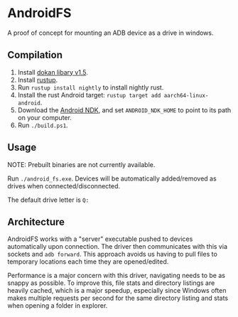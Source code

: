 # AndroidFS

A proof of concept for mounting an ADB device as a drive in windows.

## Compilation
1. Install [dokan libary v1.5](https://github.com/dokan-dev/dokany/releases/tag/v1.5.1.1000).
2. Install [rustup](https://rustup.rs/).
3. Run `rustup install nightly` to install nightly rust.
4. Install the rust Android target: `rustup target add aarch64-linux-android`.
5. Download the [Android NDK](https://developer.android.com/ndk/downloads), and set `ANDROID_NDK_HOME` to point to its path on your computer.
6. Run `./build.ps1`.

## Usage

NOTE: Prebuilt binaries are not currently available.

Run `./android_fs.exe`.
Devices will be automatically added/removed as drives when connected/disconnected.

The default drive letter is `Q:`

## Architecture

AndroidFS works with a "server" executable pushed to devices automatically upon connection.
The driver then communicates with this via sockets and `adb forward`.
This approach avoids us having to pull files to temporary locations each time they are opened/edited.

Performance is a major concern with this driver, navigating needs to be as snappy as possible.
To improve this, file stats and directory listings are heavily cached, which is a major speedup, especially since Windows often makes multiple requests per second for the same directory listing and stats when opening a folder in explorer.